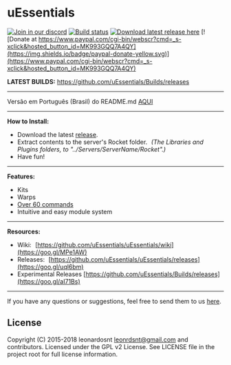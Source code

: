 # uEssentials

[![Join in our discord](https://discordapp.com/api/guilds/325080396868091906/widget.png)](https://discord.gg/JtHwhNq)
[![Build status](https://ci.appveyor.com/api/projects/status/pxm15136lg6mcd2n?svg=true)](https://ci.appveyor.com/project/leonardosnt/uessentials)
[![Download latest release here](https://img.shields.io/badge/download-latest_release-brightgreen.svg?maxAge=2592000)](https://goo.gl/638UlM)
[![Donate at https://www.paypal.com/cgi-bin/webscr?cmd=_s-xclick&hosted_button_id=MK993GQQ7A4QY](https://img.shields.io/badge/paypal-donate-yellow.svg)](https://www.paypal.com/cgi-bin/webscr?cmd=_s-xclick&hosted_button_id=MK993GQQ7A4QY)

**LATEST BUILDS:** https://github.com/uEssentials/Builds/releases

---

Versão em Português (Brasil) do README.md [AQUI](https://github.com/uEssentials/uEssentials/blob/master/README_PT-BR.md)

---

**How to Install:**

- Download the latest [release](https://goo.gl/VKjqPg).
- Extract contents to the server's Rocket folder. _(The Libraries and Plugins folders, to "../Servers/ServerName/Rocket".)_
- Have fun!

---

**Features:**
- Kits
- Warps
- [Over 60 commands](https://goo.gl/VpucUK)
- Intuitive and easy module system

---

**Resources:**
- Wiki: [https://github.com/uEssentials/uEssentials/wiki](https://goo.gl/MPe1AW)
- Releases: [https://github.com/uEssentials/uEssentials/releases](https://goo.gl/uql6bm)
- Experimental Releases [https://github.com/uEssentials/Builds/releases](https://goo.gl/aI71Bs)

---

If you have any questions or suggestions, feel free to send them to us [here](https://goo.gl/amgH8v).

## License
Copyright (C) 2015-2018 leonardosnt <leonrdsnt@gmail.com> and contributors.
Licensed under the GPL v2 License. See LICENSE file in the project root for full license information.
